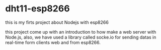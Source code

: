 # dht11-esp8266
this is my firts project about Nodejs with esp8266

this project come up with an introduction to how make a web server with Node.js, also, we have used a library called socke.io for sending datas in real-time form clients web and from
esp8266.
